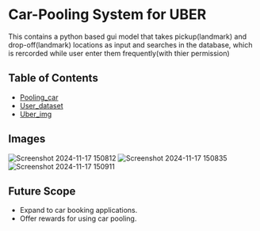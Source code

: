 # Car-Pooling System for UBER
This contains a python based gui model that takes pickup(landmark) and drop-off(landmark) locations as input and searches in the database, which is rercorded while user enter them 
frequently(with thier permission)

## Table of Contents
- [Pooling_car](#final_python_el_2,py)
- [User_dataset](#main_dataset.xlsx)
- [Uber_img](#uber.png)

## Images
![Screenshot 2024-11-17 150812](https://github.com/user-attachments/assets/fa0f2999-3cf3-4426-a9cc-dd615afdba1b)
![Screenshot 2024-11-17 150835](https://github.com/user-attachments/assets/d5dca2c8-2c7f-4bc9-bae8-b657ae988744)
![Screenshot 2024-11-17 150911](https://github.com/user-attachments/assets/2ee3338c-be30-4d50-a002-62275eb6f9ce)

## Future Scope
- Expand to car booking applications.
- Offer rewards for using car pooling.
